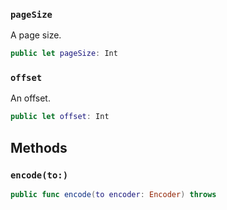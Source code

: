 
### `pageSize`

A page size.

``` swift
public let pageSize: Int
```

### `offset`

An offset.

``` swift
public let offset: Int
```

## Methods

### `encode(to:)`

``` swift
public func encode(to encoder: Encoder) throws 
